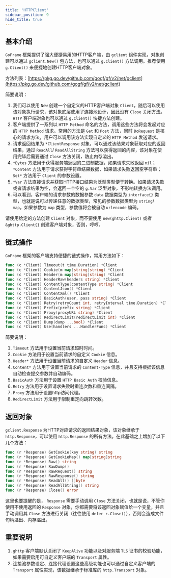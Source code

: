 ```yaml
---
title: 'HTTPClient'
sidebar_position: 9
hide_title: true
---
```


## 基本介绍

`GoFrame` 框架提供了强大便捷易用的HTTP客户端，由 `gclient` 组件实现，对象创建可以通过 `gclient.New()` 包方法，也可以通过 `g.Client()` 方法调用。推荐使用 `g.Client()` 来便捷地创建HTTP客户端对象。

方法列表：[https://pkg.go.dev/github.com/gogf/gf/v2/net/gclient](https://pkg.go.dev/github.com/gogf/gf/v2/net/gclient)

简要说明：

1. 我们可以使用 `New` 创建一个自定义的HTTP客户端对象 `Client`，随后可以使用该对象执行请求，该对象底层使用了连接池设计，因此没有 `Close` 关闭方法。 `HTTP` 客户端对象也可以通过 `g.Client()` 快捷方法创建。
2. 客户端提供了一系列以 `HTTP Method` 命名的方法，调用这些方法将会发起对应的 `HTTP Method` 请求。常用的方法是 `Get` 和 `Post` 方法，同时 `DoRequest` 是核心的请求方法，用户可以调用该方法实现自定义的 `HTTP Method` 发送请求。
3. 请求返回结果为 `*ClientResponse` 对象，可以通过该结果对象获取对应的返回结果，通过 `ReadAll`/ `ReadAllString` 方法可以获得返回的内容，该对象在使用完毕后需要通过 `Close` 方法关闭，防止内存溢出。
4. `*Bytes` 方法用于获得服务端返回的二进制数据，如果请求失败返回 `nil`； `*Content` 方法用于请求获得字符串结果数据，如果请求失败返回空字符串； `Set*` 方法用于 `Client` 的参数设置。
5. `*Var` 方法直接请求并获取HTTP接口结果为泛型类型便于转换。如果请求失败或者请求结果为空，会返回一个空的 `g.Var` 泛型对象，不影响转换方法调用。
6. 可以看到，客户端的请求参数的数据参数 `data` 数据类型为 `interface{}` 类型，也就是说可以传递任意的数据类型，常见的参数数据类型为 `string`/ `map`，如果参数为 `map` 类型，参数值将会被自动 `urlencode` 编码。

请使用给定的方法创建 `Client` 对象，而不要使用 `new(ghttp.Client)` 或者 `&ghttp.Client{}` 创建客户端对象，否则，哼哼。

## 链式操作

`GoFrame` 框架的客户端支持便捷的链式操作，常用方法如下：

```go
func (c *Client) Timeout(t time.Duration) *Client
func (c *Client) Cookie(m map[string]string) *Client
func (c *Client) Header(m map[string]string) *Client
func (c *Client) HeaderRaw(headers string) *Client
func (c *Client) ContentType(contentType string) *Client
func (c *Client) ContentJson() *Client
func (c *Client) ContentXml() *Client
func (c *Client) BasicAuth(user, pass string) *Client
func (c *Client) Retry(retryCount int, retryInterval time.Duration) *Client
func (c *Client) Prefix(prefix string) *Client
func (c *Client) Proxy(proxyURL string) *Client
func (c *Client) RedirectLimit(redirectLimit int) *Client
func (c *Client) Dump(dump ...bool) *Client
func (c *Client) Use(handlers ...HandlerFunc) *Client
```

简要说明：

1. `Timeout` 方法用于设置当前请求超时时间。
2. `Cookie` 方法用于设置当前请求的自定义 `Cookie` 信息。
3. `Header*` 方法用于设置当前请求的自定义 `Header` 信息。
4. `Content*` 方法用于设置当前请求的 `Content-Type` 信息，并且支持根据该信息自动检查提交参数并自动编码。
5. `BasicAuth` 方法用于设置 `HTTP Basic Auth` 校验信息。
6. `Retry` 方法用于设置请求失败时重连次数和重连间隔。
7. `Proxy` 方法用于设置http访问代理。
8. `RedirectLimit` 方法用于限制重定向跳转次数。

## 返回对象

`gclient.Response` 为HTTP对应请求的返回结果对象，该对象继承于 `http.Response`，可以使用 `http.Response` 的所有方法。在此基础之上增加了以下几个方法：

```go
func (r *Response) GetCookie(key string) string
func (r *Response) GetCookieMap() map[string]string
func (r *Response) Raw() string
func (r *Response) RawDump()
func (r *Response) RawRequest() string
func (r *Response) RawResponse() string
func (r *Response) ReadAll() []byte
func (r *Response) ReadAllString() string
func (r *Response) Close() error
```

这里也要提醒的是， `Response` 需要手动调用 `Close` 方法关闭，也就是说，不管你使用不使用返回的 `Response` 对象，你都需要将该返回对象赋值给一个变量，并且手动调用其 `Close` 方法进行关闭（往往使用 `defer r.Close()`），否则会造成文件句柄溢出、内存溢出。

## 重要说明

1. `ghttp` 客户端默认关闭了 `KeepAlive` 功能以及对服务端 `TLS` 证书的校验功能，如果需要启用可自定义客户端的 `Transport` 属性。
2. 连接池参数设定、连接代理设置这些高级功能也可以通过自定义客户端的 `Transport` 属性实现，该数据继承于标准库的 `http.Transport` 对象。

    
